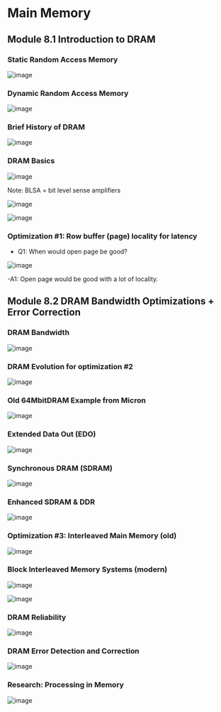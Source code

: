 # Main Memory

## Module 8.1 Introduction to DRAM

### Static Random Access Memory
![image](https://github.com/user-attachments/assets/f5e153a1-ac51-4a49-8d1e-2a0dde0e0e52)

### Dynamic Random Access Memory
![image](https://github.com/user-attachments/assets/d971fc32-a5d1-4c1b-a03e-419cea7a5a72)

### Brief History of DRAM
![image](https://github.com/user-attachments/assets/b0629c7e-00c7-4083-adc0-7a406a20db28)

### DRAM Basics
![image](https://github.com/user-attachments/assets/ae6104fe-72bb-425d-b429-b72ff99e662c)

Note: BLSA = bit level sense amplifiers

![image](https://github.com/user-attachments/assets/a88a615e-363b-4564-be2a-8292b1fe3036)

![image](https://github.com/user-attachments/assets/0445885b-53dd-41c5-b0d5-3c0bdf62181f)

### Optimization #1: Row buffer (page) locality for latency
- Q1: When would open page be good?
  
![image](https://github.com/user-attachments/assets/d1c4fa1c-59c8-4351-96af-382f7d9a2e1f)

-A1: Open page would be good with a lot of locality.

## Module 8.2 DRAM Bandwidth Optimizations + Error Correction

### DRAM Bandwidth
![image](https://github.com/user-attachments/assets/af101ab5-9677-4e93-9bf0-4863a4bdd91a)

### DRAM Evolution for optimization #2
![image](https://github.com/user-attachments/assets/59eeff86-9586-4caf-95d0-6e3404bf105f)

### Old 64MbitDRAM Example from Micron
![image](https://github.com/user-attachments/assets/753e80b9-ae6e-4224-b589-a7a83b89349d)

### Extended Data Out (EDO)
![image](https://github.com/user-attachments/assets/0650e413-c577-407f-a192-3ec12d0c70c8)

### Synchronous DRAM (SDRAM)
![image](https://github.com/user-attachments/assets/348dbc92-8240-46b8-9d58-8a0f9fb8ed13)

### Enhanced SDRAM & DDR
![image](https://github.com/user-attachments/assets/f63e9fb3-3acb-42e2-8ee6-f3da832bfd4a)

### Optimization #3: Interleaved Main Memory (old)
![image](https://github.com/user-attachments/assets/cb963b35-d99f-4318-853e-b9c60766099a)

### Block Interleaved Memory Systems (modern)
![image](https://github.com/user-attachments/assets/0ff20f20-1474-4045-82d4-f4b38c2c41f1)

![image](https://github.com/user-attachments/assets/19b7c9e5-6cd8-4b39-87d8-543777227d27)

### DRAM Reliability
![image](https://github.com/user-attachments/assets/28e2b840-b647-48e8-9f17-317f41a3fb47)

### DRAM Error Detection and Correction
![image](https://github.com/user-attachments/assets/0aa28cae-776f-469a-ad22-405db6da075a)

### Research: Processing in Memory
![image](https://github.com/user-attachments/assets/53f85c0c-a782-4090-8140-dc23715ca863)

